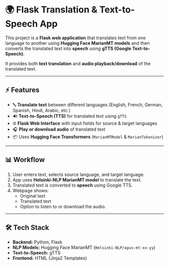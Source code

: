 # 🌍 Flask Translation & Text-to-Speech App  

This project is a **Flask web application** that translates text from one language to another using **Hugging Face MarianMT models** and then converts the translated text into **speech** using **gTTS (Google Text-to-Speech)**.  

It provides both **text translation** and **audio playback/download** of the translated text.  

---

## ⚡ Features  

- 🔤 **Translate text** between different languages (English, French, German, Spanish, Hindi, Arabic, etc.)  
- 🔊 **Text-to-Speech (TTS)** for translated text using `gTTS`  
- 🌐 **Flask Web Interface** with input fields for source & target languages  
- 🎧 **Play or download audio** of translated text  
- 📦 Uses **Hugging Face Transformers** (`MarianMTModel` & `MarianTokenizer`)  

---

## 📊 Workflow  

1. User enters text, selects source language, and target language.  
2. App uses **Helsinki-NLP MarianMT model** to translate the text.  
3. Translated text is converted to **speech** using Google TTS.  
4. Webpage shows:  
   - Original text  
   - Translated text  
   - Option to listen to or download the audio.  

---

## 🛠️ Tech Stack  

- **Backend:** Python, Flask  
- **NLP Models:** Hugging Face MarianMT (`Helsinki-NLP/opus-mt-xx-yy`)  
- **Text-to-Speech:** gTTS  
- **Frontend:** HTML (Jinja2 Templates)  
